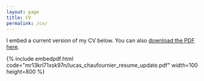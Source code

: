 ```yaml
---
layout: page
title: CV
permalink: /cv/
---
```

<!---
To get this link, upload to dropbox and then open the file on the dropbox website. Click sharing and then generate the link. Use that link below. Make sure that the link is of the form: https://www.dropbox.com/s/ALPHANUMERICSTRING/fname.pdf
-->
I embed a current version of my CV below. You can also [download the PDF here](https://www.dropbox.com/s/mr13krl71xsk97n/lucas_chaufournier_resume_update.pdf?dl=0).

{% include embedpdf.html code="mr13krl71xsk97n/lucas_chaufournier_resume_update.pdf" width=100 height=800 %}
